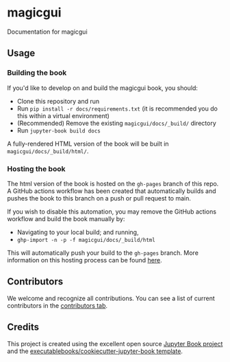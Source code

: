 # magicgui

Documentation for magicgui

## Usage

### Building the book

If you'd like to develop on and build the magicgui book, you should:

- Clone this repository and run
- Run `pip install -r docs/requirements.txt` (it is recommended you do this within a virtual environment)
- (Recommended) Remove the existing `magicgui/docs/_build/` directory
- Run `jupyter-book build docs`

A fully-rendered HTML version of the book will be built in `magicgui/docs/_build/html/`.

### Hosting the book

The html version of the book is hosted on the `gh-pages` branch of this repo. A GitHub actions workflow has been created that automatically builds and pushes the book to this branch on a push or pull request to main.

If you wish to disable this automation, you may remove the GitHub actions workflow and build the book manually by:

- Navigating to your local build; and running,
- `ghp-import -n -p -f magicgui/docs/_build/html`

This will automatically push your build to the `gh-pages` branch. More information on this hosting process can be found [here](https://jupyterbook.org/publish/gh-pages.html#manually-host-your-book-with-github-pages).

## Contributors

We welcome and recognize all contributions. You can see a list of current contributors in the [contributors tab](https://github.com/tlambert03/magicgui/graphs/contributors).

## Credits

This project is created using the excellent open source [Jupyter Book project](https://jupyterbook.org/) and the [executablebooks/cookiecutter-jupyter-book template](https://github.com/executablebooks/cookiecutter-jupyter-book).
